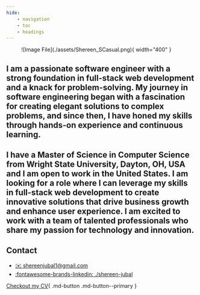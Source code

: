 ```yaml
---
hide:
    - navigation
    - toc
    - headings
---
```


<!-- ![Alt text](Shereen Jubal) -->
<figure markdown="span">
  ![Image File](./assets/Shereen_SCasual.png){ width="400" }
</figure>

<h2>
I am a passionate software engineer with a strong foundation in <b>full-stack web development and a knack for problem-solving</b>. My journey in software engineering began with a fascination for creating elegant solutions to complex problems, and since then, I have honed my skills through hands-on experience and continuous learning.
</h2>
<h2>
I have a <b>Master of Science in Computer Science from Wright State University, Dayton, OH, USA	and I am open to work in the United States</b>. I am looking for a role where I can leverage my skills in full-stack web development to create innovative solutions that drive business growth and enhance user experience. I am excited to work with a team of talented professionals who share my passion for technology and innovation. 
</h2>

## Contact

- [:envelope: shereenjubal1@gmail.com](mailto:shereenjubal1@gmail.com)
- [:fontawesome-brands-linkedin: ./shereen-jubal](https://www.linkedin.com/in/shereen-jubal/)

[Checkout my CV](#){ .md-button .md-button--primary }